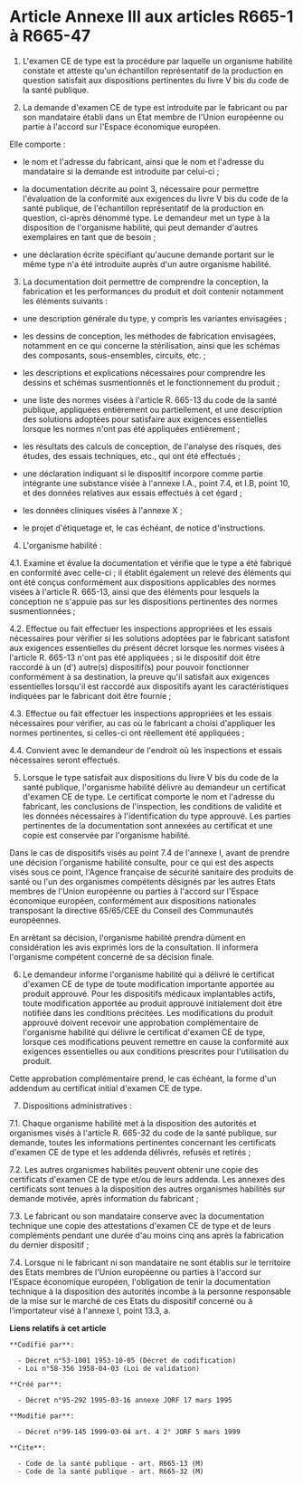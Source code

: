 # Article Annexe III aux articles R665-1 à R665-47

1. L'examen CE de type est la procédure par laquelle un organisme habilité constate et atteste qu'un échantillon
représentatif de la production en question satisfait aux dispositions pertinentes du livre V bis du code de la santé
publique.

2. La demande d'examen CE de type est introduite par le fabricant ou par son mandataire établi dans un Etat membre de l'Union
européenne ou partie à l'accord sur l'Espace économique européen.

Elle comporte :

- le nom et l'adresse du fabricant, ainsi que le nom et l'adresse du mandataire si la demande est introduite par celui-ci ;

- la documentation décrite au point 3, nécessaire pour permettre l'évaluation de la conformité aux exigences du livre V bis
du code de la santé publique, de l'échantillon représentatif de la production en question, ci-après dénommé type. Le
demandeur met un type à la disposition de l'organisme habilité, qui peut demander d'autres exemplaires en tant que de
besoin ;

- une déclaration écrite spécifiant qu'aucune demande portant sur le même type n'a été introduite auprès d'un autre organisme
habilité.

3. La documentation doit permettre de comprendre la conception, la fabrication et les performances du produit et doit
contenir notamment les éléments suivants :

- une description générale du type, y compris les variantes envisagées ;

- les dessins de conception, les méthodes de fabrication envisagées, notamment en ce qui concerne la stérilisation, ainsi que
les schémas des composants, sous-ensembles, circuits, etc. ;

- les descriptions et explications nécessaires pour comprendre les dessins et schémas susmentionnés et le fonctionnement du
produit ;

- une liste des normes visées à l'article R. 665-13 du code de la santé publique, appliquées entièrement ou partiellement, et
une description des solutions adoptées pour satisfaire aux exigences essentielles lorsque les normes n'ont pas été appliquées
entièrement ;

- les résultats des calculs de conception, de l'analyse des risques, des études, des essais techniques, etc., qui ont été
effectués ;

- une déclaration indiquant si le dispositif incorpore comme partie intégrante une substance visée à l'annexe I.A., point
7.4, et I.B, point 10, et des données relatives aux essais effectués à cet égard ;

- les données cliniques visées à l'annexe X ;

- le projet d'étiquetage et, le cas échéant, de notice d'instructions.

4. L'organisme habilité :

4.1. Examine et évalue la documentation et vérifie que le type a été fabriqué en conformité avec celle-ci ; il établit
également un relevé des éléments qui ont été conçus conformément aux dispositions applicables des normes visées à l'article
R. 665-13, ainsi que des éléments pour lesquels la conception ne s'appuie pas sur les dispositions pertinentes des normes
susmentionnées ;

4.2. Effectue ou fait effectuer les inspections appropriées et les essais nécessaires pour vérifier si les solutions adoptées
par le fabricant satisfont aux exigences essentielles du présent décret lorsque les normes visées à l'article R. 665-13 n'ont
pas été appliquées ; si le dispositif doit être raccordé à un (d') autre(s) dispositif(s) pour pouvoir fonctionner
conformément à sa destination, la preuve qu'il satisfait aux exigences essentielles lorsqu'il est raccordé aux dispositifs
ayant les caractéristiques indiquées par le fabricant doit être fournie ;

4.3. Effectue ou fait effectuer les inspections appropriées et les essais nécessaires pour vérifier, au cas où le fabricant a
choisi d'appliquer les normes pertinentes, si celles-ci ont réellement été appliquées ;

4.4. Convient avec le demandeur de l'endroit où les inspections et essais nécessaires seront effectués.

5. Lorsque le type satisfait aux dispositions du livre V bis du code de la santé publique, l'organisme habilité délivre au
demandeur un certificat d'examen CE de type. Le certificat comporte le nom et l'adresse du fabricant, les conclusions de
l'inspection, les conditions de validité et les données nécessaires à l'identification du type approuvé. Les parties
pertinentes de la documentation sont annexées au certificat et une copie est conservée par l'organisme habilité.

Dans le cas de dispositifs visés au point 7.4 de l'annexe I, avant de prendre une décision l'organisme habilité consulte,
pour ce qui est des aspects visés sous ce point, l'Agence française de sécurité sanitaire des produits de santé ou l'un des
organismes compétents désignés par les autres Etats membres de l'Union européenne ou parties à l'accord sur l'Espace
économique européen, conformément aux dispositions nationales transposant la directive 65/65/CEE du Conseil des Communautés
européennes.

En arrêtant sa décision, l'organisme habilité prendra dûment en considération les avis exprimés lors de la consultation. Il
informera l'organisme compétent concerné de sa décision finale.

6. Le demandeur informe l'organisme habilité qui a délivré le certificat d'examen CE de type de toute modification importante
apportée au produit approuvé. Pour les dispositifs médicaux implantables actifs, toute modification apportée au produit
approuvé initialement doit être notifiée dans les conditions précitées. Les modifications du produit approuvé doivent
recevoir une approbation complémentaire de l'organisme habilité qui délivre le certificat d'examen CE de type, lorsque ces
modifications peuvent remettre en cause la conformité aux exigences essentielles ou aux conditions prescrites pour
l'utilisation du produit.

Cette approbation complémentaire prend, le cas échéant, la forme d'un addendum au certificat initial d'examen CE de type.

7. Dispositions administratives :

7.1. Chaque organisme habilité met à la disposition des autorités et organismes visés à l'article R. 665-32 du code de la
santé publique, sur demande, toutes les informations pertinentes concernant les certificats d'examen CE de type et les
addenda délivrés, refusés et retirés ;

7.2. Les autres organismes habilités peuvent obtenir une copie des certificats d'examen CE de type et/ou de leurs addenda.
Les annexes des certificats sont tenues à la disposition des autres organismes habilités sur demande motivée, après
information du fabricant ;

7.3. Le fabricant ou son mandataire conserve avec la documentation technique une copie des attestations d'examen CE de type
et de leurs compléments pendant une durée d'au moins cinq ans après la fabrication du dernier dispositif ;

7.4. Lorsque ni le fabricant ni son mandataire ne sont établis sur le territoire des Etats membres de l'Union européenne ou
parties à l'accord sur l'Espace économique européen, l'obligation de tenir la documentation technique à la disposition des
autorités incombe à la personne responsable de la mise sur le marché de ces Etats du dispositif concerné ou à l'importateur
visé à l'annexe I, point 13.3, a.

**Liens relatifs à cet article**

	**Codifié par**:

	  - Décret n°53-1001 1953-10-05 (Décret de codification)
	  - Loi n°58-356 1958-04-03 (Loi de validation)

	**Créé par**:

	  - Décret n°95-292 1995-03-16 annexe JORF 17 mars 1995

	**Modifié par**:

	  - Décret n°99-145 1999-03-04 art. 4 2° JORF 5 mars 1999

	**Cite**:

	  - Code de la santé publique - art. R665-13 (M)
	  - Code de la santé publique - art. R665-32 (M)

